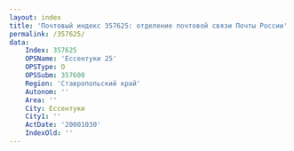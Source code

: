 ```yaml
---
layout: index
title: 'Почтовый индекс 357625: отделение почтовой связи Почты России'
permalink: /357625/
data:
    Index: 357625
    OPSName: 'Ессентуки 25'
    OPSType: О
    OPSSubm: 357600
    Region: 'Ставропольский край'
    Autonom: ''
    Area: ''
    City: Ессентуки
    City1: ''
    ActDate: '20001030'
    IndexOld: ''
---
```


